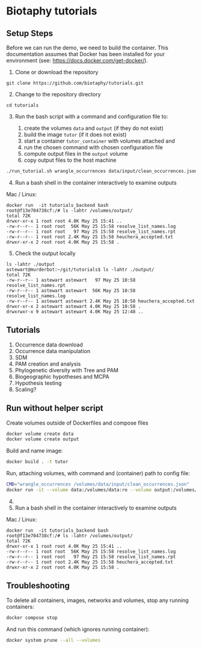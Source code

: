 # Biotaphy tutorials

## Setup Steps

Before we can run the demo, we need to build the container.  This documentation
assumes that Docker has been installed for your environment
(see: https://docs.docker.com/get-docker/).

1. Clone or download the repository

```commandline
git clone https://github.com/biotaphy/tutorials.git
```

2. Change to the repository directory

```commandline
cd tutorials
```

3. Run the bash script with a command and configuration file to:

   1. create the volumes `data` and `output` (if they do not exist)
   2. build the image `tutor` (if it does not exist)
   3. start a container `tutor_container` with volumes attached and
   4. run the chosen command with chosen configuration file
   5. compute output files in the `output` volume
   6. copy output files to the host machine

```zsh
./run_tutorial.sh wrangle_occurrences data/input/clean_occurrences.json
```

4. Run a bash shell in the container interactively to examine outputs

Mac / Linux:

```commandline
docker run  -it tutorials_backend bash
root@f13e704738cf:/# ls -lahtr /volumes/output/
total 72K
drwxr-xr-x 1 root root 4.0K May 25 15:41 ..
-rw-r--r-- 1 root root  56K May 25 15:58 resolve_list_names.log
-rw-r--r-- 1 root root   97 May 25 15:58 resolve_list_names.rpt
-rw-r--r-- 1 root root 2.4K May 25 15:58 heuchera_accepted.txt
drwxr-xr-x 2 root root 4.0K May 25 15:58 .
```

5. Check the output locally

```commandline
ls -lahtr ./output
astewart@murderbot:~/git/tutorials$ ls -lahtr ./output/
total 72K
-rw-r--r-- 1 astewart astewart   97 May 25 10:58 resolve_list_names.rpt
-rw-r--r-- 1 astewart astewart  56K May 25 10:58 resolve_list_names.log
-rw-r--r-- 1 astewart astewart 2.4K May 25 10:58 heuchera_accepted.txt
drwxr-xr-x 2 astewart astewart 4.0K May 25 10:58 .
drwxrwxr-x 9 astewart astewart 4.0K May 25 12:48 ..
```

[//]: # (or Windows:)
[//]: # (```commandline)
[//]: # (docker run -v %cd%/data:/demo -it dc_demo bash)
[//]: # (```)


## Tutorials

1. Occurrence data download
2. Occurrence data manipulation
3. SDM
4. PAM creation and analysis
5. Phylogenetic diversity with Tree and PAM
6. Biogeographic hypotheses and MCPA
7. Hypothesis testing
8. Scaling?


## Run without helper script

Create volumes outside of Dockerfiles and compose files

```zsh
docker volume create data
docker volume create output
```

Build and name image:

```zsh
docker build . -t tutor
```

Run, attaching volumes, with command and (container) path to config file:

```zsh
CMD="wrangle_occurrences /volumes/data/input/clean_occurrences.json"
docker run -it --volume data:/volumes/data:ro --volume output:/volumes/output tutor $CMD
```
4.
5. Run a bash shell in the container interactively to examine outputs

Mac / Linux:

```commandline
docker run  -it tutorials_backend bash
root@f13e704738cf:/# ls -lahtr /volumes/output/
total 72K
drwxr-xr-x 1 root root 4.0K May 25 15:41 ..
-rw-r--r-- 1 root root  56K May 25 15:58 resolve_list_names.log
-rw-r--r-- 1 root root   97 May 25 15:58 resolve_list_names.rpt
-rw-r--r-- 1 root root 2.4K May 25 15:58 heuchera_accepted.txt
drwxr-xr-x 2 root root 4.0K May 25 15:58 .
```

## Troubleshooting

To delete all containers, images, networks and volumes, stop any running
containers:

```zsh
docker compose stop
```

And run this command (which ignores running container):

```zsh
docker system prune --all --volumes
```
